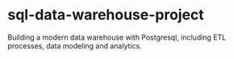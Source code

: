 # sql-data-warehouse-project
Building a modern data warehouse with Postgresql, including ETL processes, data modeling and analytics.
